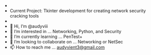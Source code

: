 -
- Current Project:  Tkinter development for creating network security cracking tools
-
- 👋 Hi, I’m @audyviii
- 👀 I’m interested in ... Networking, Python, and Security
- 🌱 I’m currently learning ... PenTest+
- 💞️ I’m looking to collaborate on ... Networking or NetSec
- 📫 How to reach me ... audyvient3@gmail.com

<!---
audyviii/audyviii is a ✨ special ✨ repository because its `README.md` (this file) appears on your GitHub profile.
You can click the Preview link to take a look at your changes.
--->
